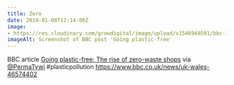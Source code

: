 ```yaml
---
title: Zero
date: 2019-01-08T12:14:08Z
image: 
- https://res.cloudinary.com/growdigital/image/upload/v1546949591/bbc-190108.png
imageAlt: Screenshot of BBC post 'Going plastic-free'
---
```


BBC article [Going plastic-free: The rise of zero-waste shops](https://www.bbc.co.uk/news/uk-wales-46574402) via [@PermaTywi](https://twitter.com/PermaTywi) #plasticpollution <https://www.bbc.co.uk/news/uk-wales-46574402> 
